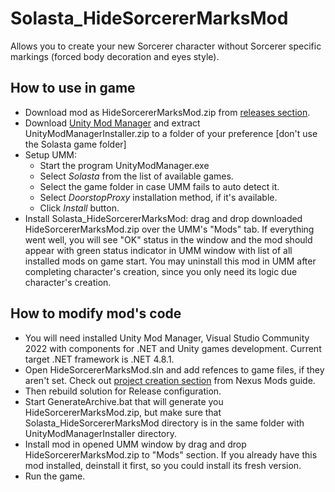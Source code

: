 # Solasta_HideSorcererMarksMod
Allows you to create your new Sorcerer character without Sorcerer specific markings (forced body decoration and eyes style).

## How to use in game
* Download mod as HideSorcererMarksMod.zip from [releases section](https://github.com/PrincessTina/Solasta_HideSorcererMarksMod/releases/).
* Download [Unity Mod Manager](https://www.nexusmods.com/site/mods/21?tab=files&file_id=2705) and extract UnityModManagerInstaller.zip to a folder of your preference [don't use the Solasta game folder]
* Setup UMM:
  - Start the program UnityModManager.exe
  - Select _Solasta_ from the list of available games.
  - Select the game folder in case UMM fails to auto detect it.
  - Select _DoorstopProxy_ installation method, if it's available.
  - Click _Install_ button.
* Install Solasta_HideSorcererMarksMod: drag and drop downloaded HideSorcererMarksMod.zip over the UMM's "Mods" tab. If everything went well, you will see "OK" status in the window and the mod should appear with green status indicator in UMM window with list of all installed mods on game start. You may uninstall this mod in UMM after completing character's creation, since you only need its logic due character's creation.

## How to modify mod's code
* You will need installed Unity Mod Manager, Visual Studio Community 2022 with components for .NET and Unity games development. Current target .NET framework is .NET 4.8.1.
* Open HideSorcererMarksMod.sln and add refences to game files, if they aren't set. Check out [project creation section](https://wiki.nexusmods.com/index.php/How_to_create_mod_for_unity_game) from Nexus Mods guide.
* Then rebuild solution for Release configuration.
* Start GenerateArchive.bat that will generate you HideSorcererMarksMod.zip, but make sure that Solasta_HideSorcererMarksMod directory is in the same folder with UnityModManagerInstaller directory.
* Install mod in opened UMM window by drag and drop HideSorcererMarksMod.zip to "Mods" section. If you already have this mod installed, deinstall it first, so you could install its fresh version.
* Run the game.
